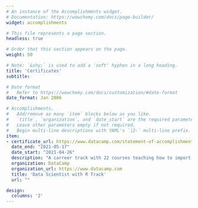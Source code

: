 ```yaml
---
# An instance of the Accomplishments widget.
# Documentation: https://wowchemy.com/docs/page-builder/
widget: accomplishments

# This file represents a page section.
headless: true

# Order that this section appears on the page.
weight: 50

# Note: `&shy;` is used to add a 'soft' hyphen in a long heading.
title: 'Certificates'
subtitle:

# Date format
#   Refer to https://wowchemy.com/docs/customization/#date-format
date_format: Jan 2006

# Accomplishments.
#   Add/remove as many `item` blocks below as you like.
#   `title`, `organization`, and `date_start` are the required parameters.
#   Leave other parameters empty if not required.
#   Begin multi-line descriptions with YAML's `|2-` multi-line prefix.
item:
- certificate_url: https://www.datacamp.com/statement-of-accomplishment/track/d41e5217c952062b316a4af375e7959fdfbf895f
  date_end: "2021-05-17"
  date_start: "2021-04-26"
  description: "A carreer track with 22 courses teaching how to import, clean, manipulate and visualize data, as well as statistical tools like regressions, supervised and unsupervised learning"
  organization: DataCamp
  organization_url: https://www.datacamp.com
  title: 'Data Scientist with R Track'
  url: ""

design:
  columns: '2' 
---
```

